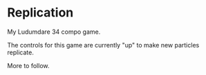 # Replication
My Ludumdare 34 compo game.

The controls for this game are currently "up" to make new particles replicate.

More to follow.
